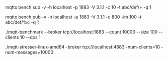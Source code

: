 
mqttx bench sub -v -h localhost -p 1883 -V 3.1.1 -c 10 -t abc/def/+ -q 1

mqttx bench pub -v -h localhost -p 1883 -V 3.1.1 -c 800 -im 100 -t abc/def/%c -q 1

./mqtt-benchmark --broker tcp://localhost:1883 --count 10000 --size 100 --clients 10 --qos 1

./mqtt-stresser-linux-amd64 -broker tcp://localhost:4883 -num-clients=10 -num-messages=10000
